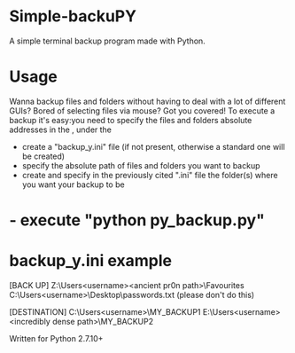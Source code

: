 # Simple-backuPY
A simple terminal backup program made with Python.

# Usage
Wanna backup files and folders without having to deal with a lot of different GUIs? Bored of selecting files via mouse? Got you covered!
To execute a backup it's easy:you need to specify the files and folders absolute addresses in the , under the 
  - create a "backup_y.ini" file (if not present, otherwise a standard one will be created)
  - specify the absolute path of files and folders you want to backup
  - create and specify in the previously cited ".ini" file the folder(s) where you want your backup to be
# - execute "python py_backup.py"

# backup_y.ini example
[BACK UP]
Z:\Users\<username>\<ancient pr0n path>\Favourites
C:\Users\<username>\Desktop\passwords.txt         (please don't do this)

[DESTINATION]
C:\Users\<username>\MY_BACKUP1
E:\Users\<username>\<incredibly dense path>\MY_BACKUP2


Written for Python 2.7.10+ 
